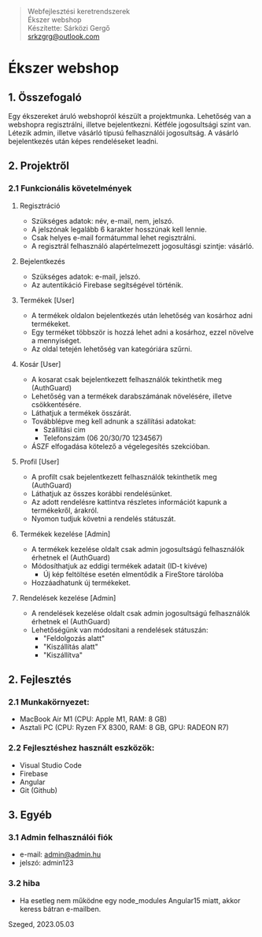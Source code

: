 > Webfejlesztési keretrendszerek
<br>Ékszer webshop
<br>Készítette: Sárközi Gergő
<br>srkzgrg@outlook.com

# Ékszer webshop

## 1. Összefogaló

Egy ékszereket áruló webshopról készült a projektmunka. Lehetőség van a webshopra regisztrálni, illetve bejelentkezni. Kétféle jogosultsági szint van. Létezik admin, illetve vásárló típusú felhasználói jogosultság. A vásárló bejelentkezés után képes rendeléseket leadni.

## 2. Projektről

### 2.1 Funkcionális követelmények

1. Regisztráció
	- Szükséges adatok: név, e-mail, nem, jelszó.
	- A jelszónak legalább 6 karakter hosszúnak kell lennie.
	- Csak helyes e-mail formátummal lehet regisztrálni.
	- A regisztrál felhasználó alapértelmezett jogosultásgi szintje: vásárló.

2. Bejelentkezés
	- Szükséges adatok: e-mail, jelszó.
	- Az autentikáció Firebase segítségével történik.
	
3. Termékek [User]
	- A termékek oldalon bejelentkezés után lehetőség van kosárhoz adni termékeket.
	- Egy terméket többször is hozzá lehet adni a kosárhoz, ezzel növelve a mennyiséget.
	- Az oldal tetején lehetőség van kategóriára szűrni.
	
3. Kosár [User]
	- A kosarat csak bejelentkezett felhasználók tekinthetik meg (AuthGuard)
	- Lehetőség van a termékek darabszámának növelésére, illetve csökkentésére.
	- Láthatjuk a termékek összárát.
	- Továbblépve meg kell adnunk a szállítási adatokat:
		- Szállítási cim
		- Telefonszám (06 20/30/70 1234567)
	- ÁSZF elfogadása kötelező a végelegesítés szekcióban.
	
3. Profil [User]
	- A profilt csak bejelentkezett felhasználók tekinthetik meg (AuthGuard)
	- Láthatjuk az összes korábbi rendelésünket.
	- Az adott rendelésre kattintva részletes információt kapunk a termékekről, árakról.
	- Nyomon tudjuk követni a rendelés státuszát.

4. Termékek kezelése [Admin]
	- A termékek kezelése oldalt csak admin jogosultságú felhasználók érhetnek el (AuthGuard)
	- Módosíthatjuk az eddigi termékek adatait (ID-t kivéve)
		- Új kép feltöltése esetén elmentődik a FireStore tárolóba
	- Hozzáadhatunk új termékeket.

5. Rendelések kezelése [Admin]
	- A rendelések kezelése oldalt csak admin jogosultságú felhasználók érhetnek el (AuthGuard)
	- Lehetőségünk van módosítani a rendelések státuszán:
		- "Feldolgozás alatt"
		- "Kiszállítás alatt"
		- "Kiszállítva"
		
## 2. Fejlesztés

### 2.1 Munkakörnyezet:

- MacBook Air M1 (CPU: Apple M1, RAM: 8 GB)
- Asztali PC (CPU: Ryzen FX 8300, RAM: 8 GB, GPU: RADEON R7)

### 2.2 Fejlesztéshez használt eszközök:

- Visual Studio Code
- Firebase
- Angular
- Git (Github)


## 3. Egyéb

### 3.1 Admin felhasználói fiók

- e-mail: admin@admin.hu
- jelszó: admin123

### 3.2 hiba

- Ha esetleg nem működne egy node_modules Angular15 miatt, akkor keress bátran e-mailben.

Szeged, 2023.05.03
